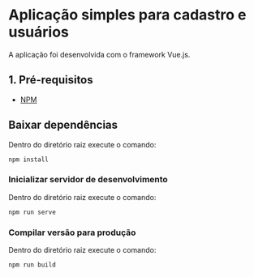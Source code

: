 # Aplicação simples para cadastro e usuários

A aplicação foi desenvolvida com o framework Vue.js.

## 1. Pré-requisitos

- [NPM](https://www.npmjs.com/get-npm)

## Baixar dependências

Dentro do diretório raiz execute o comando:

```
npm install
```

### Inicializar servidor de desenvolvimento

Dentro do diretório raiz execute o comando:
```
npm run serve
```

### Compilar versão para produção

Dentro do diretório raiz execute o comando:
```
npm run build
```
